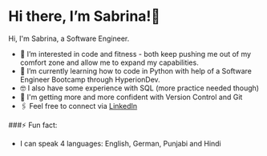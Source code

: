 # Hi there, I’m Sabrina!👋 

Hi, I'm Sabrina, a Software Engineer.
- 👀 I’m interested in code and fitness - both keep pushing me out of my comfort zone and allow me to expand my capabilities.
- 🌱 I’m currently learning how to code in Python with help of a Software Engineer Bootcamp through HyperionDev.
- 🤓 I also have some experience with SQL (more practice needed though)
- 📔 I'm getting more and more confident with Version Control and Git
- 🖇️ Feel free to connect via [LinkedIn](https://www.linkedin.com/in/sabrina-k-8a989b282/)

###⚡ Fun fact: 
 - I can speak 4 languages: English, German, Punjabi and Hindi

